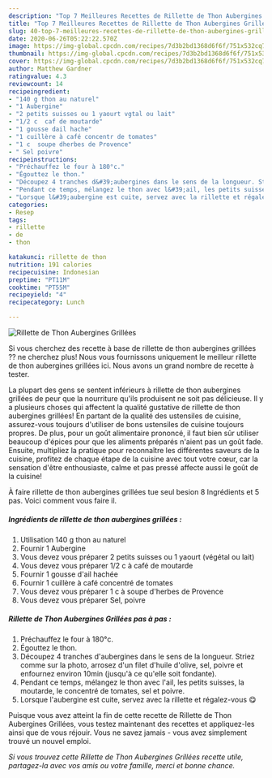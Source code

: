 ```yaml
---
description: "Top 7 Meilleures Recettes de Rillette de Thon Aubergines Grillées"
title: "Top 7 Meilleures Recettes de Rillette de Thon Aubergines Grillées"
slug: 40-top-7-meilleures-recettes-de-rillette-de-thon-aubergines-grillees
date: 2020-06-26T05:22:22.570Z
image: https://img-global.cpcdn.com/recipes/7d3b2bd1368d6f6f/751x532cq70/rillette-de-thon-aubergines-grillees-photo-principale-de-la-recette.jpg
thumbnail: https://img-global.cpcdn.com/recipes/7d3b2bd1368d6f6f/751x532cq70/rillette-de-thon-aubergines-grillees-photo-principale-de-la-recette.jpg
cover: https://img-global.cpcdn.com/recipes/7d3b2bd1368d6f6f/751x532cq70/rillette-de-thon-aubergines-grillees-photo-principale-de-la-recette.jpg
author: Matthew Gardner
ratingvalue: 4.3
reviewcount: 14
recipeingredient:
- "140 g thon au naturel"
- "1 Aubergine"
- "2 petits suisses ou 1 yaourt vgtal ou lait"
- "1/2 c  caf de moutarde"
- "1 gousse dail hache"
- "1 cuillère à café concentr de tomates"
- "1 c  soupe dherbes de Provence"
- " Sel poivre"
recipeinstructions:
- "Préchauffez le four à 180°c."
- "Égouttez le thon."
- "Découpez 4 tranches d&#39;aubergines dans le sens de la longueur. Striez comme sur la photo, arrosez d&#39;un filet d&#39;huile d&#39;olive, sel, poivre et enfournez environ 10min (jusqu&#39;à ce qu&#39;elle soit fondante)."
- "Pendant ce temps, mélangez le thon avec l&#39;ail, les petits suisses, la moutarde, le concentré de tomates, sel et poivre."
- "Lorsque l&#39;aubergine est cuite, servez avec la rillette et régalez-vous 😋"
categories:
- Resep
tags:
- rillette
- de
- thon

katakunci: rillette de thon 
nutrition: 191 calories
recipecuisine: Indonesian
preptime: "PT11M"
cooktime: "PT55M"
recipeyield: "4"
recipecategory: Lunch

---
```



![Rillette de Thon Aubergines Grillées](https://img-global.cpcdn.com/recipes/7d3b2bd1368d6f6f/751x532cq70/rillette-de-thon-aubergines-grillees-photo-principale-de-la-recette.jpg)

Si vous cherchez des recette à base de rillette de thon aubergines grillées ?? ne cherchez plus! Nous vous fournissons uniquement le meilleur rillette de thon aubergines grillées ici. Nous avons un grand nombre de recette à tester.

La plupart des gens se sentent inférieurs à rillette de thon aubergines grillées de peur que la nourriture qu'ils produisent ne soit pas délicieuse. Il y a plusieurs choses qui affectent la qualité gustative de rillette de thon aubergines grillées! En partant de la qualité des ustensiles de cuisine, assurez-vous toujours d'utiliser de bons ustensiles de cuisine toujours propres. De plus, pour un goût alimentaire prononcé, il faut bien sûr utiliser beaucoup d'épices pour que les aliments préparés n'aient pas un goût fade. Ensuite, multipliez la pratique pour reconnaître les différentes saveurs de la cuisine, profitez de chaque étape de la cuisine avec tout votre cœur, car la sensation d'être enthousiaste, calme et pas pressé affecte aussi le goût de la cuisine!

<!--inarticleads1-->

À faire rillette de thon aubergines grillées tue seul besion 8 Ingrédients et 5 pas. Voici comment vous faire il.

##### Ingrédients de rillette de thon aubergines grillées :

1. Utilisation 140 g thon au naturel
1. Fournir 1 Aubergine
1. Vous devez vous préparer 2 petits suisses ou 1 yaourt (végétal ou lait)
1. Vous devez vous préparer 1/2 c à café de moutarde
1. Fournir 1 gousse d&#39;ail hachée
1. Fournir 1 cuillère à café concentré de tomates
1. Vous devez vous préparer 1 c à soupe d&#39;herbes de Provence
1. Vous devez vous préparer  Sel, poivre




<!--inarticleads2-->

##### Rillette de Thon Aubergines Grillées pas à pas :

1. Préchauffez le four à 180°c.
1. Égouttez le thon.
1. Découpez 4 tranches d&#39;aubergines dans le sens de la longueur. Striez comme sur la photo, arrosez d&#39;un filet d&#39;huile d&#39;olive, sel, poivre et enfournez environ 10min (jusqu&#39;à ce qu&#39;elle soit fondante).
1. Pendant ce temps, mélangez le thon avec l&#39;ail, les petits suisses, la moutarde, le concentré de tomates, sel et poivre.
1. Lorsque l&#39;aubergine est cuite, servez avec la rillette et régalez-vous 😋




<!--inarticleads1-->

<p>
Puisque vous avez atteint la fin de cette recette de Rillette de Thon Aubergines Grillées, vous testez maintenant des recettes et appliquez-les ainsi que de vous réjouir. Vous ne savez jamais - vous avez simplement trouvé un nouvel emploi.
</p>

<p>
<i>Si vous trouvez cette Rillette de Thon Aubergines Grillées recette utile, partagez-la avec vos amis ou votre famille, merci et bonne chance.</i>
</p>
